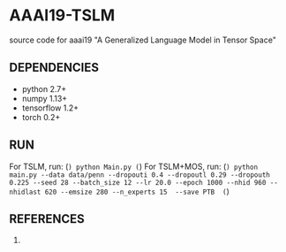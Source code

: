 # AAAI19-TSLM
source code for aaai19 "A Generalized Language Model in Tensor Space"

## DEPENDENCIES
- python 2.7+
- numpy 1.13+
- tensorflow 1.2+
- torch 0.2+

## RUN
For TSLM, run:
(```)
python Main.py
(```)
For TSLM+MOS, run:
(```)
python main.py --data data/penn --dropouti 0.4 --dropoutl 0.29 --dropouth 0.225 --seed 28 --batch_size 12 --lr 20.0 --epoch 1000 --nhid 960 --nhidlast 620 --emsize 280 --n_experts 15  --save PTB 
(```)

## REFERENCES
1. 
